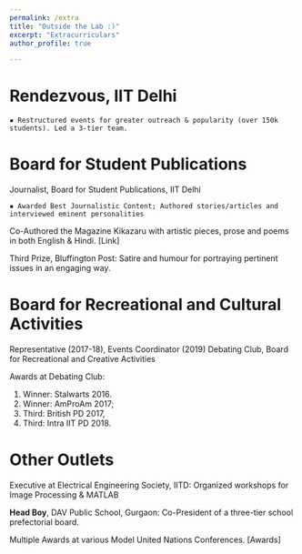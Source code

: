 ```yaml
---
permalink: /extra
title: "Outside the Lab :)"
excerpt: "Extracurriculars"
author_profile: true

---
```


Rendezvous, IIT Delhi
======
    ▪ Restructured events for greater outreach & popularity (over 150k students). Led a 3-tier team.

Board for Student Publications
======
Journalist, Board for Student Publications, IIT Delhi

    ▪ Awarded Best Journalistic Content; Authored stories/articles and interviewed eminent personalities
    
Co-Authored the Magazine Kikazaru with artistic pieces, prose and poems in both English & Hindi. [Link]

Third Prize, Bluffington Post: Satire and humour for portraying pertinent issues in an engaging way.


Board for Recreational and Cultural Activities
======
Representative (2017-18), Events Coordinator (2019) Debating Club, Board for Recreational and Creative Activities

Awards at Debating Club: 
1. Winner: Stalwarts 2016.
2. Winner: AmProAm 2017; 
3. Third: British PD 2017, 
4. Third: Intra IIT PD 2018.


Other Outlets
======
Executive at Electrical Engineering Society, IITD: Organized workshops for Image Processing & MATLAB

**Head Boy**, DAV Public School, Gurgaon: Co-President of a three-tier school prefectorial board.

Multiple Awards at various Model United Nations Conferences. [Awards]
